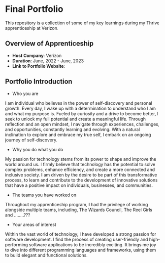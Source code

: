 # Final Portfolio

This repository is a collection of some of my key learnings during my Thrive apprenticeship at Verizon.


## Overview of Apprenticeship
- **Host Company**: Verizon
- **Duration**: June, 2022 - June, 2023
- **Link to Portfolio Website**: 

## Portfolio Introduction
- Who you are

I am individual who believes in the power of self-discovery and personal growth. Every day, I wake up with a determination to understand who I am and what my purpose is. Fueled by curiosity and a drive to become better, I seek to unlock my full potential and create a meaningful life. Through reflection and an open mindset, I navigate through experiences, challenges, and opportunities, constantly learning and evolving. With a natural inclination to explore and embrace my true self, I embark on an ongoing journey of self-discovery.

- Why you do what you do

My passion for technology stems from its power to shape and improve the world around us. I firmly believe that technology has the potential to solve complex problems, enhance efficiency, and create a more connected and inclusive society. I am driven by the desire to be part of this transformative process, to learn and contribute to the development of innovative solutions that have a positive impact on individuals, businesses, and communities.


- The teams you have worked on

Throughout my apprenticeship program, I had the privilege of working alongside multiple teams, including, The Wizards Council, The Reel Girls and ........???

- Your areas of interest

Within the vast world of technology, I have developed a strong passion for software development. I find the process of creating user-friendly and high-performing software applications to be incredibly exciting. It brings me joy to dive into different programming languages and frameworks, using them to build elegant and functional solutions.
